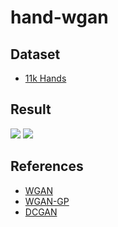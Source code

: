 # hand-wgan

## Dataset
- [11k Hands](https://sites.google.com/view/11khands)

## Result
![](https://i.imgur.com/mALbOuG.png)
![](https://i.imgur.com/zS09f5s.jpg)

## References

- [WGAN](https://arxiv.org/abs/1701.07875)
- [WGAN-GP](https://arxiv.org/abs/1704.00028)
- [DCGAN](https://arxiv.org/abs/1511.06434)

